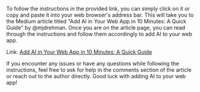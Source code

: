 To follow the instructions in the provided link, you can simply click on it or copy and paste it into your web browser's address bar. This will take you to the Medium article titled "Add AI in Your Web App in 10 Minutes: A Quick Guide" by @mjdrehman. Once you are on the article page, you can read through the instructions and follow them accordingly to add AI to your web app.

Link: [Add AI in Your Web App in 10 Minutes: A Quick Guide](https://medium.com/@mjdrehman/add-ai-in-your-web-app-in-10-minutes-a-quick-guide-1b3f3f3f3b3d)

If you encounter any issues or have any questions while following the instructions, feel free to ask for help in the comments section of the article or reach out to the author directly. Good luck with adding AI to your web app!